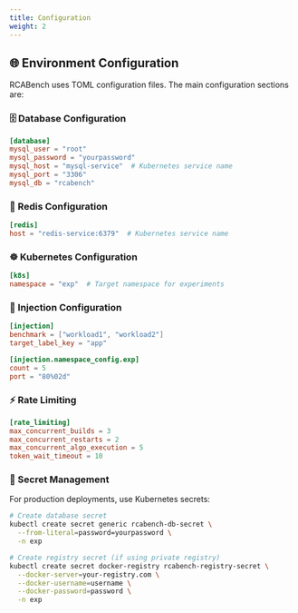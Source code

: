 ```yaml
---
title: Configuration
weight: 2
---
```


## 🌐 Environment Configuration

RCABench uses TOML configuration files. The main configuration sections are:

### 🗄️ Database Configuration

```toml
[database]
mysql_user = "root"
mysql_password = "yourpassword"
mysql_host = "mysql-service"  # Kubernetes service name
mysql_port = "3306"
mysql_db = "rcabench"
```

### 🔄 Redis Configuration

```toml
[redis]
host = "redis-service:6379"  # Kubernetes service name
```

### ☸️ Kubernetes Configuration

```toml
[k8s]
namespace = "exp"  # Target namespace for experiments
```

### 💉 Injection Configuration

```toml
[injection]
benchmark = ["workload1", "workload2"]
target_label_key = "app"

[injection.namespace_config.exp]
count = 5
port = "80%02d"
```

### ⚡ Rate Limiting

```toml
[rate_limiting]
max_concurrent_builds = 3
max_concurrent_restarts = 2
max_concurrent_algo_execution = 5
token_wait_timeout = 10
```

### 🔐 Secret Management

For production deployments, use Kubernetes secrets:

```bash
# Create database secret
kubectl create secret generic rcabench-db-secret \
  --from-literal=password=yourpassword \
  -n exp

# Create registry secret (if using private registry)
kubectl create secret docker-registry rcabench-registry-secret \
  --docker-server=your-registry.com \
  --docker-username=username \
  --docker-password=password \
  -n exp
```
